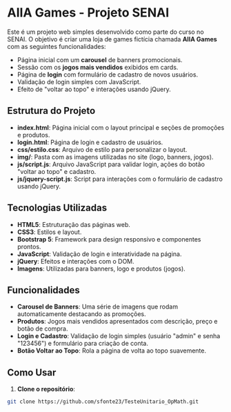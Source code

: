 # AIIA Games - Projeto SENAI

Este é um projeto web simples desenvolvido como parte do curso no SENAI. O objetivo é criar uma loja de games fictícia chamada **AIIA Games** com as seguintes funcionalidades:

- Página inicial com um **carousel** de banners promocionais.
- Sessão com os **jogos mais vendidos** exibidos em cards.
- Página de **login** com formulário de cadastro de novos usuários.
- Validação de login simples com JavaScript.
- Efeito de "voltar ao topo" e interações usando jQuery.

## Estrutura do Projeto

- **index.html**: Página inicial com o layout principal e seções de promoções e produtos.
- **login.html**: Página de login e cadastro de usuários.
- **css/estilo.css**: Arquivo de estilo para personalizar o layout.
- **img/**: Pasta com as imagens utilizadas no site (logo, banners, jogos).
- **js/script.js**: Arquivo JavaScript para validar login, ações do botão "voltar ao topo" e cadastro.
- **js/jquery-script.js**: Script para interações com o formulário de cadastro usando jQuery.

## Tecnologias Utilizadas

- **HTML5**: Estruturação das páginas web.
- **CSS3**: Estilos e layout.
- **Bootstrap 5**: Framework para design responsivo e componentes prontos.
- **JavaScript**: Validação de login e interatividade na página.
- **jQuery**: Efeitos e interações com o DOM.
- **Imagens**: Utilizadas para banners, logo e produtos (jogos).

## Funcionalidades

- **Carousel de Banners**: Uma série de imagens que rodam automaticamente destacando as promoções.
- **Produtos**: Jogos mais vendidos apresentados com descrição, preço e botão de compra.
- **Login e Cadastro**: Validação de login simples (usuário "admin" e senha "123456") e formulário para criação de conta.
- **Botão Voltar ao Topo**: Rola a página de volta ao topo suavemente.

## Como Usar

1. **Clone o repositório**:

```bash
git clone https://github.com/sfonte23/TesteUnitario_OpMath.git
